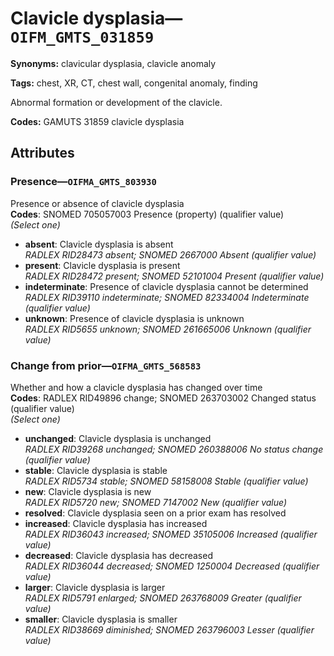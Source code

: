 # Clavicle dysplasia—`OIFM_GMTS_031859`

**Synonyms:** clavicular dysplasia, clavicle anomaly

**Tags:** chest, XR, CT, chest wall, congenital anomaly, finding

Abnormal formation or development of the clavicle.

**Codes:** GAMUTS 31859 clavicle dysplasia

## Attributes

### Presence—`OIFMA_GMTS_803930`

Presence or absence of clavicle dysplasia  
**Codes**: SNOMED 705057003 Presence (property) (qualifier value)  
*(Select one)*

- **absent**: Clavicle dysplasia is absent  
_RADLEX RID28473 absent; SNOMED 2667000 Absent (qualifier value)_
- **present**: Clavicle dysplasia is present  
_RADLEX RID28472 present; SNOMED 52101004 Present (qualifier value)_
- **indeterminate**: Presence of clavicle dysplasia cannot be determined  
_RADLEX RID39110 indeterminate; SNOMED 82334004 Indeterminate (qualifier value)_
- **unknown**: Presence of clavicle dysplasia is unknown  
_RADLEX RID5655 unknown; SNOMED 261665006 Unknown (qualifier value)_

### Change from prior—`OIFMA_GMTS_568583`

Whether and how a clavicle dysplasia has changed over time  
**Codes**: RADLEX RID49896 change; SNOMED 263703002 Changed status (qualifier value)  
*(Select one)*

- **unchanged**: Clavicle dysplasia is unchanged  
_RADLEX RID39268 unchanged; SNOMED 260388006 No status change (qualifier value)_
- **stable**: Clavicle dysplasia is stable  
_RADLEX RID5734 stable; SNOMED 58158008 Stable (qualifier value)_
- **new**: Clavicle dysplasia is new  
_RADLEX RID5720 new; SNOMED 7147002 New (qualifier value)_
- **resolved**: Clavicle dysplasia seen on a prior exam has resolved  
- **increased**: Clavicle dysplasia has increased  
_RADLEX RID36043 increased; SNOMED 35105006 Increased (qualifier value)_
- **decreased**: Clavicle dysplasia has decreased  
_RADLEX RID36044 decreased; SNOMED 1250004 Decreased (qualifier value)_
- **larger**: Clavicle dysplasia is larger  
_RADLEX RID5791 enlarged; SNOMED 263768009 Greater (qualifier value)_
- **smaller**: Clavicle dysplasia is smaller  
_RADLEX RID38669 diminished; SNOMED 263796003 Lesser (qualifier value)_